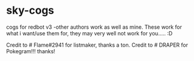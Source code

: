 # sky-cogs
cogs for redbot v3 -other authors work as well as mine. These work for what i want/use them for, they may very well not work for you..... :D


Credit to # Flame#2941 for listmaker, thanks a ton.
Credit to # DRAPER for Pokegram!!! thanks!
